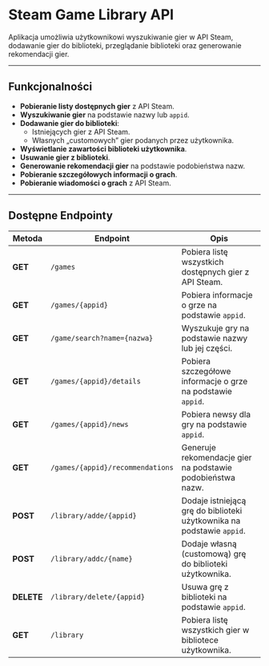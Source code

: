 # Steam Game Library API

Aplikacja umożliwia użytkownikowi wyszukiwanie gier w API Steam, dodawanie gier do biblioteki, przeglądanie biblioteki oraz generowanie rekomendacji gier.

---

## **Funkcjonalności**

- **Pobieranie listy dostępnych gier** z API Steam.
- **Wyszukiwanie gier** na podstawie nazwy lub `appid`.
- **Dodawanie gier do biblioteki**:
  - Istniejących gier z API Steam.
  - Własnych „customowych” gier podanych przez użytkownika.
- **Wyświetlanie zawartości biblioteki użytkownika**.
- **Usuwanie gier z biblioteki**.
- **Generowanie rekomendacji gier** na podstawie podobieństwa nazw.
- **Pobieranie szczegółowych informacji o grach**.
- **Pobieranie wiadomości o grach** z API Steam.

---

## **Dostępne Endpointy**
| Metoda  | Endpoint                           | Opis |
|---------|------------------------------------|------|
| **GET** | `/games`                          | Pobiera listę wszystkich dostępnych gier z API Steam. |
| **GET** | `/games/{appid}`                   | Pobiera informacje o grze na podstawie `appid`. |
| **GET** | `/game/search?name={nazwa}`        | Wyszukuje gry na podstawie nazwy lub jej części. |
| **GET** | `/games/{appid}/details`           | Pobiera szczegółowe informacje o grze na podstawie `appid`. |
| **GET** | `/games/{appid}/news`              | Pobiera newsy dla gry na podstawie `appid`. |
| **GET** | `/games/{appid}/recommendations`   | Generuje rekomendacje gier na podstawie podobieństwa nazw. |
| **POST** | `/library/adde/{appid}`           | Dodaje istniejącą grę do biblioteki użytkownika na podstawie `appid`. |
| **POST** | `/library/addc/{name}`            | Dodaje własną (customową) grę do biblioteki użytkownika. |
| **DELETE** | `/library/delete/{appid}`       | Usuwa grę z biblioteki na podstawie `appid`. |
| **GET** | `/library`                         | Pobiera listę wszystkich gier w bibliotece użytkownika. |

